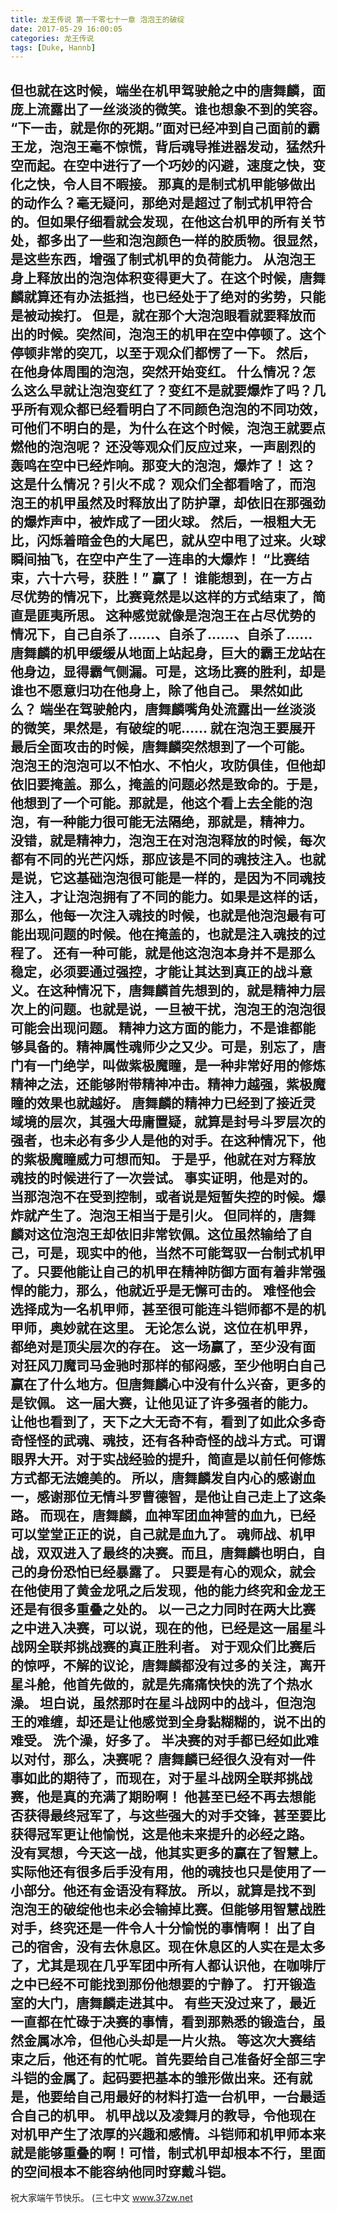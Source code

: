 ```yaml
---
title: 龙王传说 第一千零七十一章 泡泡王的破绽
date: 2017-05-29 16:00:05
categories: 龙王传说
tags: [Duke, Hannb]
---
```


但也就在这时候，端坐在机甲驾驶舱之中的唐舞麟，面庞上流露出了一丝淡淡的微笑。谁也想象不到的笑容。
“下一击，就是你的死期。”面对已经冲到自己面前的霸王龙，泡泡王毫不惊慌，背后魂导推进器发动，猛然升空而起。在空中进行了一个巧妙的闪避，速度之快，变化之快，令人目不暇接。
那真的是制式机甲能够做出的动作么？毫无疑问，那绝对是超过了制式机甲符合的。但如果仔细看就会发现，在他这台机甲的所有关节处，都多出了一些和泡泡颜色一样的胶质物。很显然，是这些东西，增强了制式机甲的负荷能力。
从泡泡王身上释放出的泡泡体积变得更大了。在这个时候，唐舞麟就算还有办法抵挡，也已经处于了绝对的劣势，只能是被动挨打。
但是，就在那个大泡泡眼看就要释放而出的时候。突然间，泡泡王的机甲在空中停顿了。这个停顿非常的突兀，以至于观众们都愣了一下。
然后，在他身体周围的泡泡，突然开始变红。
什么情况？怎么这么早就让泡泡变红了？变红不是就要爆炸了吗？几乎所有观众都已经看明白了不同颜色泡泡的不同功效，可他们不明白的是，为什么在这个时候，泡泡王就要点燃他的泡泡呢？
还没等观众们反应过来，一声剧烈的轰鸣在空中已经炸响。那变大的泡泡，爆炸了！
这？这是什么情况？引火**不成？
观众们全都看啥了，而泡泡王的机甲虽然及时释放出了防护罩，却依旧在那强劲的爆炸声中，被炸成了一团火球。
然后，一根粗大无比，闪烁着暗金色的大尾巴，就从空中甩了过来。火球瞬间抽飞，在空中产生了一连串的大爆炸！
“比赛结束，六十六号，获胜！”
赢了！
谁能想到，在一方占尽优势的情况下，比赛竟然是以这样的方式结束了，简直是匪夷所思。
这种感觉就像是泡泡王在占尽优势的情况下，自己自杀了……、自杀了……、自杀了……
唐舞麟的机甲缓缓从地面上站起身，巨大的霸王龙站在他身边，显得霸气侧漏。可是，这场比赛的胜利，却是谁也不愿意归功在他身上，除了他自己。
果然如此么？
端坐在驾驶舱内，唐舞麟嘴角处流露出一丝淡淡的微笑，果然是，有破绽的呢……
就在泡泡王要展开最后全面攻击的时候，唐舞麟突然想到了一个可能。
泡泡王的泡泡可以不怕水、不怕火，攻防俱佳，但他却依旧要掩盖。那么，掩盖的问题必然是致命的。于是，他想到了一个可能。那就是，他这个看上去全能的泡泡，有一种能力很可能无法隔绝，那就是，精神力。
没错，就是精神力，泡泡王在对泡泡释放的时候，每次都有不同的光芒闪烁，那应该是不同的魂技注入。也就是说，它这基础泡泡很可能是一样的，是因为不同魂技注入，才让泡泡拥有了不同的能力。如果是这样的话，那么，他每一次注入魂技的时候，也就是他泡泡最有可能出现问题的时候。他在掩盖的，也就是注入魂技的过程了。
还有一种可能，就是他这泡泡本身并不是那么稳定，必须要通过强控，才能让其达到真正的战斗意义。在这种情况下，唐舞麟首先想到的，就是精神力层次上的问题。也就是说，一旦被干扰，泡泡王的泡泡很可能会出现问题。
精神力这方面的能力，不是谁都能够具备的。精神属性魂师少之又少。可是，别忘了，唐门有一门绝学，叫做紫极魔瞳，是一种非常好用的修炼精神之法，还能够附带精神冲击。精神力越强，紫极魔瞳的效果也就越好。
唐舞麟的精神力已经到了接近灵域境的层次，其强大毋庸置疑，就算是封号斗罗层次的强者，也未必有多少人是他的对手。在这种情况下，他的紫极魔瞳威力可想而知。
于是乎，他就在对方释放魂技的时候进行了一次尝试。
事实证明，他是对的。当那泡泡不在受到控制，或者说是短暂失控的时候。爆炸就产生了。泡泡王相当于是引火**。
但同样的，唐舞麟对这位泡泡王却依旧非常钦佩。这位虽然输给了自己，可是，现实中的他，当然不可能驾驭一台制式机甲了。只要他能让自己的机甲在精神防御方面有着非常强悍的能力，那么，他就近乎是无懈可击的。
难怪他会选择成为一名机甲师，甚至很可能连斗铠师都不是的机甲师，奥妙就在这里。
无论怎么说，这位在机甲界，都绝对是顶尖层次的存在。
这一场赢了，至少没有面对狂风刀魔司马金驰时那样的郁闷感，至少他明白自己赢在了什么地方。但唐舞麟心中没有什么兴奋，更多的是钦佩。
这一届大赛，让他见证了许多强者的能力。让他也看到了，天下之大无奇不有，看到了如此众多奇奇怪怪的武魂、魂技，还有各种奇怪的战斗方式。可谓眼界大开。对于实战经验的提升，简直是以前任何修炼方式都无法媲美的。
所以，唐舞麟发自内心的感谢血一，感谢那位无情斗罗曹德智，是他让自己走上了这条路。
而现在，唐舞麟，血神军团血神营的血九，已经可以堂堂正正的说，自己就是血九了。
魂师战、机甲战，双双进入了最终的决赛。而且，唐舞麟也明白，自己的身份恐怕已经暴露了。
只要是有心的观众，就会在他使用了黄金龙吼之后发现，他的能力终究和金龙王还是有很多重叠之处的。
以一己之力同时在两大比赛之中进入决赛，可以说，现在的他，已经是这一届星斗战网全联邦挑战赛的真正胜利者。
对于观众们比赛后的惊呼，不解的议论，唐舞麟都没有过多的关注，离开星斗舱，他首先做的，就是先痛痛快快的洗了个热水澡。
坦白说，虽然那时在星斗战网中的战斗，但泡泡王的难缠，却还是让他感觉到全身黏糊糊的，说不出的难受。
洗个澡，好多了。
半决赛的对手都已经如此难以对付，那么，决赛呢？
唐舞麟已经很久没有对一件事如此的期待了，而现在，对于星斗战网全联邦挑战赛，他是真的充满了期盼啊！
他甚至已经不再去想能否获得最终冠军了，与这些强大的对手交锋，甚至要比获得冠军更让他愉悦，这是他未来提升的必经之路。
没有冥想，今天这一战，他其实更多的赢在了智慧上。实际他还有很多后手没有用，他的魂技也只是使用了一小部分。他还有金语没有释放。
所以，就算是找不到泡泡王的破绽他也未必会输掉比赛。但能够用智慧战胜对手，终究还是一件令人十分愉悦的事情啊！
出了自己的宿舍，没有去休息区。现在休息区的人实在是太多了，尤其是现在几乎军团中所有人都认识他，在咖啡厅之中已经不可能找到那份他想要的宁静了。
打开锻造室的大门，唐舞麟走进其中。
有些天没过来了，最近一直都在忙碌于决赛的事情，看到那熟悉的锻造台，虽然金属冰冷，但他心头却是一片火热。
等这次大赛结束之后，他还有的忙呢。首先要给自己准备好全部三字斗铠的金属了。起码要把基本的雏形做出来。还有就是，他要给自己用最好的材料打造一台机甲，一台最适合自己的机甲。
机甲战以及凌舞月的教导，令他现在对机甲产生了浓厚的兴趣和感情。斗铠师和机甲师本来就是能够重叠的啊！可惜，制式机甲却根本不行，里面的空间根本不能容纳他同时穿戴斗铠。
-------------------------------------
祝大家端午节快乐。
(三七中文 www.37zw.net